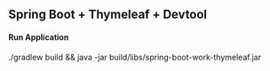 ## Spring Boot + Thymeleaf + Devtool 
#### Run Application
./gradlew build && java -jar build/libs/spring-boot-work-thymeleaf.jar